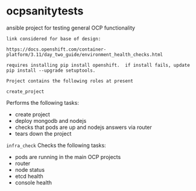# ocpsanitytests
ansible project for testing general OCP functionality

``link considered for base of design:``

``https://docs.openshift.com/container-platform/3.11/day_two_guide/environment_health_checks.html``

``requires installing pip install openshift.  if install fails, update pip install --upgrade setuptools.``



`` Project contains the following roles at present ``

`` create_project ``

Performs the following tasks:
- create project
- deploy mongodb and nodejs
- checks that pods are up and nodejs answers via router
- tears down the project

``infra_check``
Checks the following tasks:
- pods are running in the main OCP projects
- router
- node status 
- etcd health
- console health

